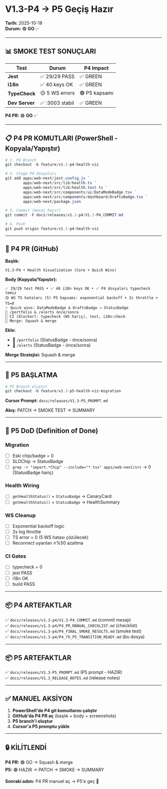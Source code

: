 # V1.3-P4 → P5 Geçiş Hazır

**Tarih:** 2025-10-18  
**Durum:** 🟢 **GO** ✅

---

## 📊 SMOKE TEST SONUÇLARI

| Test | Durum | P4 Impact |
|------|-------|-----------|
| **Jest** | ✅ 29/29 PASS | ✅ GREEN |
| **i18n** | ✅ 40 keys OK | ✅ GREEN |
| **TypeCheck** | 🟡 5 WS errors | 🟢 P5 kapsamı |
| **Dev Server** | ✅ :3003 stabil | ✅ GREEN |

**P4 PR:** 🟢 **GO** ✅

---

## 📋 P4 PR KOMUTLARI (PowerShell - Kopyala/Yapıştır)

```powershell
# 1. P4 Branch
git checkout -b feature/v1.3-p4-health-viz

# 2. Stage P4 dosyaları
git add apps/web-next/jest.config.js `
        apps/web-next/src/lib/health.ts `
        apps/web-next/src/lib/health.test.ts `
        apps/web-next/src/components/ui/DataModeBadge.tsx `
        apps/web-next/src/components/dashboard/DraftsBadge.tsx `
        apps/web-next/package.json

# 3. Commit (mesaj hazır)
git commit -F docs/releases/v1.3-p4/V1.3-P4_COMMIT.md

# 4. Push
git push origin feature/v1.3-p4-health-viz
```

---

## 📝 P4 PR (GitHub)

**Başlık:**
```
V1.3-P4 • Health Visualization (Core + Quick Wins)
```

**Body (Kopyala/Yapıştır):**
```
✅ 29/29 test PASS • ✅ 40 i18n keys OK • ✅ P4 dosyaları typecheck temiz
🟡 WS TS hataları (5) P5 kapsamı: exponential backoff + 2s throttle + TS=0
✨ Quick wins: DataModeBadge & DraftsBadge → StatusBadge
📸 /portfolio & /alerts önce/sonra
🚦 CI (blocker): typecheck (WS hariç), test, i18n:check
🔀 Merge: Squash & merge
```

**Ekle:**
- 📸 `/portfolio` (StatusBadge - önce/sonra)
- 📸 `/alerts` (StatusBadge - önce/sonra)

**Merge Stratejisi:** Squash & merge

---

## 🚀 P5 BAŞLATMA

```powershell
# P5 Branch oluştur
git checkout -b feature/v1.3-p5-health-viz-migration
```

**Cursor Prompt:** `docs/releases/V1.3-P5_PROMPT.md`

**Akış:** PATCH → SMOKE TEST → SUMMARY

---

## 🎯 P5 DoD (Definition of Done)

### Migration
- [ ] Eski chip/badge = 0
- [ ] SLOChip → StatusBadge
- [ ] `grep -r "import.*Chip" --include="*.tsx" apps/web-next/src` → 0 (StatusBadge hariç)

### Health Wiring
- [ ] `getHealthStatus()` + `StatusBadge` → CanaryCard
- [ ] `getHealthStatus()` + `StatusBadge` → HealthSummary

### WS Cleanup
- [ ] Exponential backoff logic
- [ ] 2s log throttle
- [ ] TS error = 0 (5 WS hatası çözülecek)
- [ ] Reconnect uyarıları ≥%50 azaltma

### CI Gates
- [ ] typecheck = 0
- [ ] jest PASS
- [ ] i18n OK
- [ ] build PASS

---

## 📦 P4 ARTEFAKTLAR

✅ `docs/releases/v1.3-p4/V1.3-P4_COMMIT.md` (commit mesajı)  
✅ `docs/releases/v1.3-p4/P4_PR_MANUAL_CHECKLIST.md` (checklist)  
✅ `docs/releases/v1.3-p4/P4_FINAL_SMOKE_RESULTS.md` (smoke test)  
✅ `docs/releases/v1.3-p4/P4_TO_P5_TRANSITION_READY.md` (bu dosya)

---

## 📦 P5 ARTEFAKTLAR

✅ `docs/releases/V1.3-P5_PROMPT.md` (P5 prompt - HAZIR)  
✅ `docs/releases/V1.3_RELEASE_NOTES.md` (release notes)

---

## ✅ MANUEL AKSİYON

1. **PowerShell'de P4 git komutlarını çalıştır**
2. **GitHub'da P4 PR aç** (başlık + body + screenshots)
3. **P5 branch'i oluştur**
4. **Cursor'a P5 promptu yükle**

---

## 🔒 KİLİTLENDİ

**P4 PR:** 🟢 GO → Squash & merge  
**P5:** 🟢 HAZIR → PATCH → SMOKE → SUMMARY

**Sonraki adım:** P4 PR manuel aç → P5'e geç 🚀
